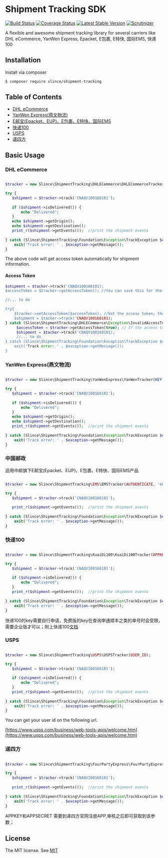 # Shipment Tracking SDK 

[![Build Status](https://img.shields.io/travis/slince/shipment-tracking/master.svg?style=flat-square)](https://travis-ci.org/slince/shipment-tracking)
[![Coverage Status](https://img.shields.io/codecov/c/github/slince/shipment-tracking.svg?style=flat-square)](https://codecov.io/github/slince/shipment-tracking)
[![Latest Stable Version](https://img.shields.io/packagist/v/slince/shipment-tracking.svg?style=flat-square&label=stable)](https://packagist.org/packages/slince/shipment-tracking)
[![Scrutinizer](https://img.shields.io/scrutinizer/g/slince/shipment-tracking.svg?style=flat-square)](https://scrutinizer-ci.com/g/slince/shipment-tracking/?branch=master)

A flexible and awesome shipment tracking library for several carriers like DHL eCommerce, YanWen Express, Epacket, E包裹, E特快, 国际EMS, 快递100

## Installation

Install via composer

```bash
$ composer require slince/shipment-tracking
```

## Table of Contents

- [DHL eCommerce](#dhl-ecommerce)
- [YanWen Express(燕文物流)](#yanwen-express燕文物流)
- [E邮宝(Epacket、EUP)、E包裹、E特快、国际EMS](#中国邮政)
- [快递100](#快递100)
- [USPS](#usps)
- [递四方](#递四方)

## Basic Usage

### DHL eCommerce

```php

$tracker = new Slince\ShipmentTracking\DHLECommerce\DHLECommerceTracker(CLIENT_ID, PASSWORD);

try {
   $shipment = $tracker->track('CNAQV100168101');
   
   if ($shipment->isDelivered()) {
       echo "Delivered";
   }
   echo $shipment->getOrigin();
   echo $shipment->getDestination();
   print_r($shipment->getEvents());  //print the shipment events
   
} catch (Slince\ShipmentTracking\Foundation\Exception\TrackException $exception) {
    exit('Track error: ' . $exception->getMessage());
}

```
The above code will get access token automatically for shipment information.

#### Access Token

```php
$shipment = $tacker->track('CNAQV100168101);
$accessToken = $tracker->getAccessToken(); //You can save this for the next query

//... to do

try{
    $tracker->setAccessToken($accessToken); //Set the access token; the tracker will not send requst for the access token
    $shipment = $tacker->track('CNAQV100168101);
} catch (Slince\ShipmentTracking\DHLECommerce\Exception\InvalidAccessTokenException $exception) {
     $accessToken = $tracker->getAccessToken(true); // If the access token is invalid, refresh it.
     $shipment = $tacker->track('CNAQV100168101);
     //... to do
} catch (Slince\ShipmentTracking\Foundation\Exception\TrackException $exception) {
    exit('Track error: ' . $exception->getMessage());
}
```

### YanWen Express(燕文物流)

```php

$tracker = new Slince\ShipmentTracking\YanWenExpress\YanWenTracker(KEY, 'en');

try {
   $shipment = $tracker->track('CNAQV100168101');
   
   if ($shipment->isDelivered()) {
       echo "Delivered";
   }
   echo $shipment->getOrigin();
   echo $shipment->getDestination();
   print_r($shipment->getEvents());  //print the shipment events
   
} catch (Slince\ShipmentTracking\Foundation\Exception\TrackException $exception) {
    exit('Track error: ' . $exception->getMessage());
}

```

### 中国邮政 

适用中邮旗下E邮宝(Epacket、EUP)、E包裹、E特快、国际EMS产品


```php

$tracker = new Slince\ShipmentTracking\EMS\EMSTracker(AUTHENTICATE, 'en');

try {
   $shipment = $tracker->track('CNAQV100168101');
   
   print_r($shipment->getEvents());  //print the shipment events
   
} catch (Slince\ShipmentTracking\Foundation\Exception\TrackException $exception) {
    exit('Track error: ' . $exception->getMessage());
}

```

### 快递100

```php

$tracker = new Slince\ShipmentTracking\KuaiDi100\KuaiDi100Tracker(APPKEY, 'shunfeng'); //承运商名称并不是标准的承运商代码，实际承运商代码请到kuaidi100.com查看

try {
   $shipment = $tracker->track('CNAQV100168101');
   
   if ($shipment->isDelivered()) {
       echo "Delivered";
   }
   print_r($shipment->getEvents());  //print the shipment events
   
} catch (Slince\ShipmentTracking\Foundation\Exception\TrackException $exception) {
    exit('Track error: ' . $exception->getMessage());
}

```
快递100的key需要自行申请，免费版的key在查询申通顺丰之类的单号时会受限，需要企业版才可以；附上快递100[文档](https://www.kuaidi100.com/openapi/api_post.shtml)

### USPS

```php

$tracker = new Slince\ShipmentTracking\USPS\USPSTracker(USER_ID);

try {
   $shipment = $tracker->track('CNAQV100168101');
   
   if ($shipment->isDelivered()) {
       echo "Delivered";
   }
   print_r($shipment->getEvents());  //print the shipment events
   
} catch (Slince\ShipmentTracking\Foundation\Exception\TrackException $exception) {
    exit('Track error: ' . $exception->getMessage());
}

```

You can get your user id on the following url.

[https://www.usps.com/business/web-tools-apis/welcome.htm](https://www.usps.com/business/web-tools-apis/welcome.htm)

### 递四方

```php

$tracker = new Slince\ShipmentTracking\FourPartyExpress\FourPartyExpressTracker(APPKEY, APPSECRET);

try {
   $shipment = $tracker->track('CNAQV100168101');
   
   print_r($shipment->getEvents());  //print the shipment events
   
} catch (Slince\ShipmentTracking\Foundation\Exception\TrackException $exception) {
    exit('Track error: ' . $exception->getMessage());
}

```

APPKEY和APPSECRET 需要到递四方官网注册APP,审核之后即可获取到该参数；

## License
 
The MIT license. See [MIT](https://opensource.org/licenses/MIT)

